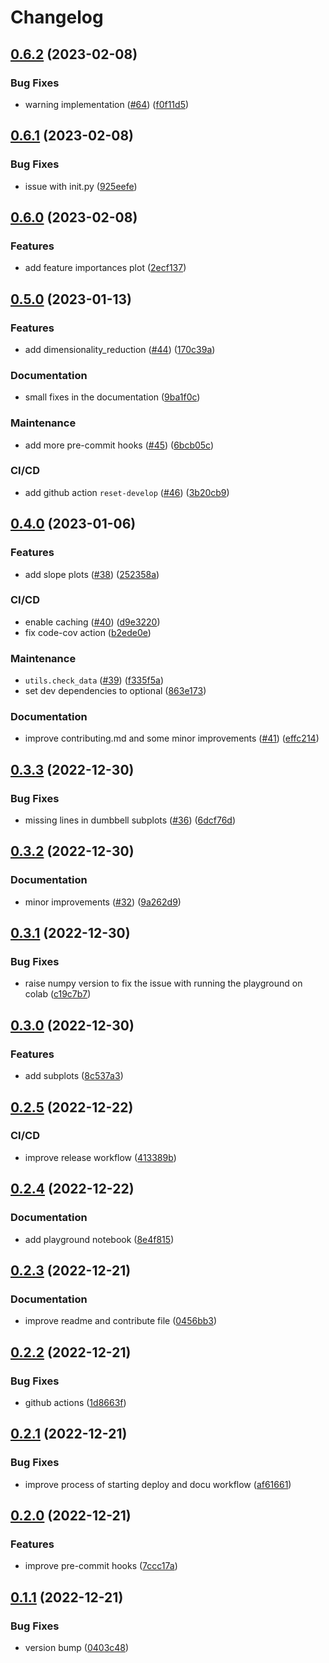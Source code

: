 # Changelog

## [0.6.2](https://github.com/invia-flights/blitzly/compare/v0.6.1...v0.6.2) (2023-02-08)


### Bug Fixes

* warning implementation ([#64](https://github.com/invia-flights/blitzly/issues/64)) ([f0f11d5](https://github.com/invia-flights/blitzly/commit/f0f11d53a03d0d6ee58258fdc73a825eed20d604))

## [0.6.1](https://github.com/invia-flights/blitzly/compare/v0.6.0...v0.6.1) (2023-02-08)


### Bug Fixes

* issue with init.py ([925eefe](https://github.com/invia-flights/blitzly/commit/925eefe7ba947557456712a44930a0535d686818))

## [0.6.0](https://github.com/invia-flights/blitzly/compare/v0.5.0...v0.6.0) (2023-02-08)


### Features

* add feature importances plot ([2ecf137](https://github.com/invia-flights/blitzly/commit/2ecf137b4fc25737871defc1300c7fbec70b0bde))

## [0.5.0](https://github.com/invia-flights/blitzly/compare/v0.4.0...v0.5.0) (2023-01-13)


### Features

* add dimensionality_reduction ([#44](https://github.com/invia-flights/blitzly/issues/44)) ([170c39a](https://github.com/invia-flights/blitzly/commit/170c39ac4ea2c005d4e3d928389c0fb4c8c6f0ad))


### Documentation

* small fixes in the documentation ([9ba1f0c](https://github.com/invia-flights/blitzly/commit/9ba1f0c9e0ceca4967705072f63be095d69dc898))


### Maintenance

* add more pre-commit hooks ([#45](https://github.com/invia-flights/blitzly/issues/45)) ([6bcb05c](https://github.com/invia-flights/blitzly/commit/6bcb05c63f44515f1ceb83edc528b20f7a3f3b98))


### CI/CD

* add github action `reset-develop` ([#46](https://github.com/invia-flights/blitzly/issues/46)) ([3b20cb9](https://github.com/invia-flights/blitzly/commit/3b20cb9ba037c282e52237d70a7706ab3f6fdd09))

## [0.4.0](https://github.com/invia-flights/blitzly/compare/v0.3.3...v0.4.0) (2023-01-06)


### Features

* add slope plots ([#38](https://github.com/invia-flights/blitzly/issues/38)) ([252358a](https://github.com/invia-flights/blitzly/commit/252358a7b6a6155f2298ce701630092d4e480c07))


### CI/CD

* enable caching ([#40](https://github.com/invia-flights/blitzly/issues/40)) ([d9e3220](https://github.com/invia-flights/blitzly/commit/d9e3220983c00c056ee404074b9c0b3377cffc7c))
* fix code-cov action ([b2ede0e](https://github.com/invia-flights/blitzly/commit/b2ede0e3b51b8d69ae98eab4914aafb1dfb4e123))


### Maintenance

* `utils.check_data` ([#39](https://github.com/invia-flights/blitzly/issues/39)) ([f335f5a](https://github.com/invia-flights/blitzly/commit/f335f5a857f4e0b7ffbc244ce076968f7c35043f))
* set dev dependencies to optional ([863e173](https://github.com/invia-flights/blitzly/commit/863e173ddbed22f0dc77aa2ec8afc68ad406d848))


### Documentation

* improve contributing.md and some minor improvements ([#41](https://github.com/invia-flights/blitzly/issues/41)) ([effc214](https://github.com/invia-flights/blitzly/commit/effc214bc0114e2aaf032d468c0373a3e8d3b2f5))

## [0.3.3](https://github.com/invia-flights/blitzly/compare/v0.3.2...v0.3.3) (2022-12-30)


### Bug Fixes

* missing lines in dumbbell subplots ([#36](https://github.com/invia-flights/blitzly/issues/36)) ([6dcf76d](https://github.com/invia-flights/blitzly/commit/6dcf76d2d66b90772fa6e6ba2038516d05f7d104))

## [0.3.2](https://github.com/invia-flights/blitzly/compare/v0.3.1...v0.3.2) (2022-12-30)


### Documentation

* minor improvements ([#32](https://github.com/invia-flights/blitzly/issues/32)) ([9a262d9](https://github.com/invia-flights/blitzly/commit/9a262d9e543d9ae23b93b953417d2043f90f5eb3))

## [0.3.1](https://github.com/invia-flights/blitzly/compare/v0.3.0...v0.3.1) (2022-12-30)


### Bug Fixes

* raise numpy version to fix the issue with running the playground on colab ([c19c7b7](https://github.com/invia-flights/blitzly/commit/c19c7b78f912479aea97a7facf80ecd468e6fe29))

## [0.3.0](https://github.com/invia-flights/blitzly/compare/v0.2.5...v0.3.0) (2022-12-30)


### Features

* add subplots ([8c537a3](https://github.com/invia-flights/blitzly/commit/8c537a318e6a02ff58f597ec5c9a9e287aac9d32))

## [0.2.5](https://github.com/invia-flights/blitzly/compare/v0.2.4...v0.2.5) (2022-12-22)


### CI/CD

* improve release workflow ([413389b](https://github.com/invia-flights/blitzly/commit/413389b1169563698c4495e31f9ee9833b9e0e24))

## [0.2.4](https://github.com/invia-flights/blitzly/compare/v0.2.3...v0.2.4) (2022-12-22)


### Documentation

* add playground notebook ([8e4f815](https://github.com/invia-flights/blitzly/commit/8e4f8151275b6ed56883e5e951cb60f457ef2de6))

## [0.2.3](https://github.com/invia-flights/blitzly/compare/v0.2.2...v0.2.3) (2022-12-21)


### Documentation

* improve readme and contribute file ([0456bb3](https://github.com/invia-flights/blitzly/commit/0456bb36c0abf6f44bc71b09126339a7af166c61))

## [0.2.2](https://github.com/invia-flights/blitzly/compare/v0.2.1...v0.2.2) (2022-12-21)


### Bug Fixes

* github actions ([1d8663f](https://github.com/invia-flights/blitzly/commit/1d8663f2b6713b4f45c4c6a0b5891529dbd83726))

## [0.2.1](https://github.com/invia-flights/blitzly/compare/v0.2.0...v0.2.1) (2022-12-21)


### Bug Fixes

* improve process of starting deploy and docu workflow ([af61661](https://github.com/invia-flights/blitzly/commit/af6166150ced7ca118519b44d730f6ea50552134))

## [0.2.0](https://github.com/invia-flights/blitzly/compare/v0.1.1...v0.2.0) (2022-12-21)


### Features

* improve pre-commit hooks ([7ccc17a](https://github.com/invia-flights/blitzly/commit/7ccc17a8ebb41f196b0e8162a111320228406fe8))

## [0.1.1](https://github.com/invia-flights/blitzly/compare/v0.1.0...v0.1.1) (2022-12-21)


### Bug Fixes

* version bump ([0403c48](https://github.com/invia-flights/blitzly/commit/0403c48af90a73742a4acd73691e14a320a44ab3))
